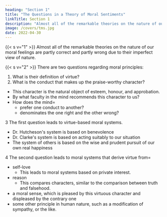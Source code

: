```yaml
---
heading: "Section 1"
title: "The Questions in a Theory of Moral Sentiments"
linkTitle: Section 1
description: "Almost all of the remarkable theories on the nature of our moral feelings are partly correct and partly wrong due to their imperfect view of nature"
image: /covers/tms.jpg
date: 2022-04-30
---
```




{{< s v="1" >}} Almost all of the remarkable theories on the nature of our moral feelings are partly correct and partly wrong due to their imperfect view of nature.

<!-- Every reputable system of morality is ultimately derived from some of those principles I have mentioned.
In this respect, all of them are founded on natural principles.
They are all in some measure in the right.
But many of them are derived from an .
So many of them are also in the wrong. -->

{{< s v="2" >}} There are two questions regarding moral principles:

1. What is their definition of virtue?
2. What is the conduct that makes up the praise-worthy character?
  - This character is the natural object of esteem, honour, and approbation.
  - By what faculty in the mind recommends this character to us?
  - How does the mind= 
    - prefer one conduct to another?
    - denominates the one right and the other wrong?
 
3 The first question leads to virtue-based moral systems.
- Dr. Hutcheson's system is based on benevolence
- Dr. Clarke's system is based on acting suitably to our situation
- The system of others is based on the wise and prudent pursuit of our own real happiness
 
4 The second question leads to moral systems that derive virtue from= 
- self-love
  - This leads to moral systems based on private interest.
- reason
  - This compares characters, similar to the comparison between truth and falsehood.
- a moral sense, which is pleased by this virtuous character and displeased by the contrary one
- some other principle in human nature, such as a modification of sympathy, or the like.
